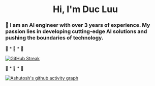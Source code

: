 <h1 align="center">Hi, I'm Duc Luu</h1>
<h3 align="left">🧠 I am an AI engineer with over 3 years of experience. My passion lies in developing cutting-edge AI solutions and pushing the boundaries of technology.</h3>





🚀 * 🚀 * 🚀

[![GitHub Streak](https://streak-stats.demolab.com/?user=DG2609)](https://git.io/streak-stats)

🚀 * 🚀 * 🚀

[![Ashutosh's github activity graph](https://github-readme-activity-graph.vercel.app/graph?username=DG2609&theme=tokyo-night)](https://github.com/ashutosh00710/github-readme-activity-graph)
